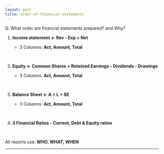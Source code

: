 ```yaml
---
layout: post
title: order-of-financial-statements
---
```


Q. What order are financial statements prepared? and Why?

1. **Income statement <- Rev - Exp = Net**    

   - 3 Columns: **Act, Amount, Total** 
<br>    

2. **Equity <- Common Shares + Retained Earnings - Dividends - Drawings**  

   - 3 Columns: **Act, Amount, Total**   
<br>

3. **Balance Sheet <- A = L + SE**  

   - 3 Columns: **Act, Amount, Total**  
<br>

4. **3 Financial Ratios - Current, Debt & Equity ratios**  

<br>

All reports use: **WHO, WHAT, WHEN**   

---
